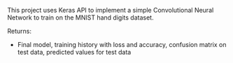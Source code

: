 This project uses Keras API to implement a simple Convolutional Neural Network to train on the MNIST hand digits dataset.

Returns:
- Final model, training history with loss and accuracy, confusion matrix on test data, predicted values for test data